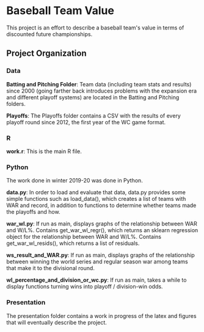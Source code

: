# Baseball Team Value

This project is an effort to describe a baseball team's value in terms of discounted future championships. 

## Project Organization

### Data

**Batting and Pitching Folder**: Team data (including team stats and results) since 2000 (going farther back introduces problems with the expansion era and different playoff systems) are located in the Batting and Pitching folders. 

**Playoffs**: The Playoffs folder contains a CSV with the results of every playoff round since 2012, the first year of the WC game format.

### R

**work.r**: This is the main R file.

### Python

The work done in winter 2019-20 was done in Python.

**data.py**: In order to load and evaluate that data, data.py provides some simple functions such as load_data(), which creates a list of teams with WAR and record, in addition to functions to determine whether teams made the playoffs and how.

**war_wl.py**: If run as main, displays graphs of the relationship between WAR and W/L%. Contains get_war_wl_regr(), which returns an sklearn regression object for the relationship between WAR and W/L%. Contains get_war_wl_resids(), which returns a list of residuals.

**ws_result_and_WAR.py**: If run as main, displays graphs of the relationship between winning the world series and regular season war among teams that make it to the divisional round.

**wl_percentage_and_division_or_wc.py**: If run as main, takes a while to display functions turning wins into playoff / division-win odds.

### Presentation

The presentation folder contains a work in progress of the latex and figures that will eventually describe the project.